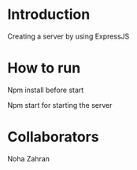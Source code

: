 # Introduction
Creating a server by using ExpressJS

# How to run
Npm install before start

Npm start for starting the server

# Collaborators
Noha Zahran



